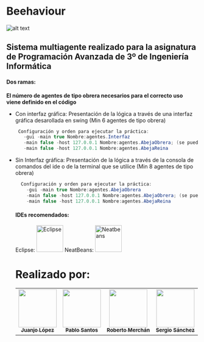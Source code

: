# Beehaviour 
![alt text][logo]

## Sistema multiagente realizado para la asignatura de Programación Avanzada de 3º de Ingeniería Informática

[logo]: https://github.com/JuanjoLopez19/Beehaviour/blob/ConInterfazGrafica/Práctica%20Obligatoria/Media/abeja.png "oveja"
#### Dos ramas:
   **El número de agentes de tipo obrera necesarios para el correcto uso viene definido en el código**
+ Con interfaz gráfica:
  Presentación de la lógica a través de una interfaz gráfica desarollada en swing (Min 6 agentes de tipo obrera)
   ```java
    Configuración y orden para ejecutar la práctica:
      -gui -main true Nombre:agentes.Interfaz
      -main false -host 127.0.0.1 Nombre:agentes.AbejaObrera; (se pueden lanzar estos en distintas configuraciones o en la misma)
      -main false -host 127.0.0.1 Nombre:agentes.AbejaReina
  ```
- Sin Interfaz gráfica:
  Presentación de la lógica a través de la consola de comandos del ide o de la terminal que se utilice (Min 8 agentes de tipo obrera)
  ```java
    Configuración y orden para ejecutar la práctica:
      -gui -main true Nombre:agentes.AbejaObrera
      -main false -host 127.0.0.1 Nombre:agentes.AbejaObrera; (se pueden lanzar estos en distintas configuraciones o en la misma)
      -main false -host 127.0.0.1 Nombre:agentes.AbejaReina
  ```
  #### IDEs recomendados:
   Eclipse: <img src = "https://github.com/JuanjoLopez19/imagenes/blob/main/Eclipse.png" width="70px" alt="Eclipse"/> 
   NeatBeans: <img src = "https://github.com/JuanjoLopez19/imagenes/blob/main/neatbeans.png" width="70px" margin="100px" alt="Neatbeans"/>
  
  
  
  
  # Realizado por:
  <table>
   <td align="center"><a href="https://github.com/JuanjoLopez19"><img src="https://avatars.githubusercontent.com/u/92031193?v=4" width="100px;" alt=""/><br /><sub><b>Juanjo López</b></sub></a><br /> 
   <td align="center"><a href="https://github.com/pablosbl"><img src="https://avatars.githubusercontent.com/u/84237179?v=4" width="100px;" alt=""/><br /><sub><b>Pablo Santos</b></sub></a><br /> 
      <td align="center"><a href="https://github.com/robertomergon"><img src="https://avatars.githubusercontent.com/u/92520941?v=4" width="100px;" alt=""/><br /><sub><b>Roberto Merchán</b></sub></a><br /> 
         <td align="center"><a href="https://github.com/sergiosg1504"><img src="https://avatars.githubusercontent.com/u/92520473?v=4" width="100px;" alt=""/><br /><sub><b>Sergio Sánchez</b></sub></a><br /> 
           </table>

